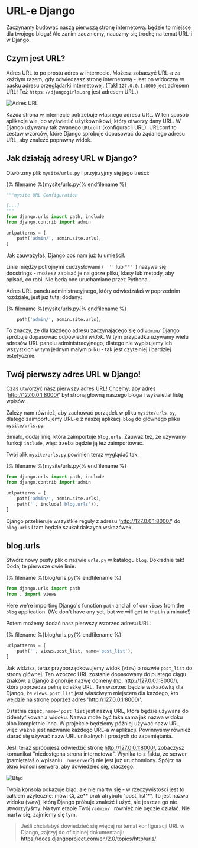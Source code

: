 # URL-e Django

Zaczynamy budować naszą pierwszą stronę internetową: będzie to miejsce dla twojego bloga! Ale zanim zaczniemy, nauczmy się trochę na temat URL-i w Django.

## Czym jest URL?

Adres URL to po prostu adres w internecie. Możesz zobaczyć URL-a za każdym razem, gdy odwiedzasz stronę internetową - jest on widoczny w pasku adresu przeglądarki internetowej. (Tak! `127.0.0.1:8000` jest adresem URL! Też `https://djangogirls.org` jest adresem URL.)

![Adres URL](images/url.png)

Każda strona w internecie potrzebuje własnego adresu URL. W ten sposób aplikacja wie, co wyświetlić użytkownikowi, który otworzy dany URL. W Django używamy tak zwanego `URLconf` (konfiguracji URL). URLconf to zestaw wzorców, które Django spróbuje dopasować do żądanego adresu URL, aby znaleźć poprawny widok.

## Jak działają adresy URL w Django?

Otwórzmy plik `mysite/urls.py` i przyjrzyjmy się jego treści:

{% filename %}mysite/urls.py{% endfilename %}

```python
"""mysite URL Configuration

[...]
"""
from django.urls import path, include
from django.contrib import admin

urlpatterns = [
    path('admin/', admin.site.urls),
]
```

Jak zauważyłaś, Django coś nam już tu umieścił.

Linie między potrójnymi cudzysłowami (` '''` lub `""" `) nazywa się docstrings - możesz zapisać je na górze pliku, klasy lub metody, aby opisać, co robi. Nie będą one uruchamiane przez Pythona.

Adres URL panelu administracyjnego, który odwiedzałaś w poprzednim rozdziale, jest już tutaj dodany:

{% filename %}mysite/urls.py{% endfilename %}

```python
    path('admin/', admin.site.urls),
```

To znaczy, że dla każdego adresu zaczynającego się od `admin/` Django spróbuje dopasować odpowiedni *widok*. W tym przypadku używamy wielu adresów URL panelu administracyjnego, dlatego nie wypisujemy ich wszystkich w tym jednym małym pliku - tak jest czytelniej i bardziej estetycznie.

## Twój pierwszy adres URL w Django!

Czas utworzyć nasz pierwszy adres URL! Chcemy, aby adres 'http://127.0.0.1:8000/' był stroną główną naszego bloga i wyświetlał listę wpisów.

Zależy nam również, aby zachować porządek w pliku `mysite/urls.py`, dlatego zaimportujemy URL-e z naszej aplikacji `blog` do głównego pliku `mysite/urls.py`.

Śmiało, dodaj linię, która zaimportuje `blog.urls`. Zauważ też, że używamy funkcji `include`, więc trzeba będzie ją też zaimportować.

Twój plik `mysite/urls.py` powinien teraz wyglądać tak:

{% filename %}mysite/urls.py{% endfilename %}

```python
from django.urls import path, include
from django.contrib import admin

urlpatterns = [
    path('admin/', admin.site.urls),
    path('', include('blog.urls')),
]
```

Django przekieruje wszystkie reguły z adresu 'http://127.0.0.1:8000/' do `blog.urls` i tam będzie szukał dalszych wskazówek.

## blog.urls

Stwórz nowy pusty plik o nazwie `urls.py` w katalogu `blog`. Dokładnie tak! Dodaj te pierwsze dwie linie:

{% filename %}blog/urls.py{% endfilename %}

```python
from django.urls import path
from . import views
```

Here we're importing Django's function `path` and all of our `views` from the `blog` application. (We don't have any yet, but we will get to that in a minute!)

Potem możemy dodać nasz pierwszy wzorzec adresu URL:

{% filename %}blog/urls.py{% endfilename %}

```python
urlpatterns = [
    path('', views.post_list, name='post_list'),
]
```

Jak widzisz, teraz przyporządkowujemy widok (`view`) o nazwie `post_list` do strony głównej. Ten wzorzec URL zostanie dopasowany do pustego ciągu znaków, a Django zignoruje nazwę domeny (np. http://127.0.0.1:8000/), która poprzedza pełną ścieżkę URL. Ten wzorzec będzie wskazówką dla Django, że `views.post_list` jest właściwym miejscem dla każdego, kto wejdzie na stronę poprzez adres 'http://127.0.0.1:8000/'.

Ostatnia część, `name='post_list` jest nazwą URL, która będzie używana do zidentyfikowania widoku. Nazwa może być taka sama jak nazwa widoku albo kompletnie inna. W projekcie będziemy później używać nazw URL, więc ważne jest nazwanie każdego URL-a w aplikacji. Powinnyśmy również starać się używać nazw URL unikalnych i prostych do zapamiętania.

Jeśli teraz spróbujesz odwiedzić stronę http://127.0.0.1:8000/, zobaczysz komunikat "niedostępna strona internetowa". Wynika to z faktu, że serwer (pamiętałaś o wpisaniu ` runserver`?) nie jest już uruchomiony. Spójrz na okno konsoli serwera, aby dowiedzieć się, dlaczego.

![Błąd](images/error1.png)

Twoja konsola pokazuje błąd, ale nie martw się - w rzeczywistości jest to całkiem użyteczne: mówi Ci, że** brak atrybutu 'post_list'**. To jest nazwa widoku (*view*), którą Django próbuje znaleźć i użyć, ale jeszcze go nie utworzyłyśmy. Na tym etapie Twój `/admin/ ` również nie będzie działać. Nie martw się, zajmiemy się tym.

> Jeśli chciałabyś dowiedzieć się więcej na temat konfiguracji URL w Django, zajrzyj do oficjalnej dokumentacji: https://docs.djangoproject.com/en/2.0/topics/http/urls/